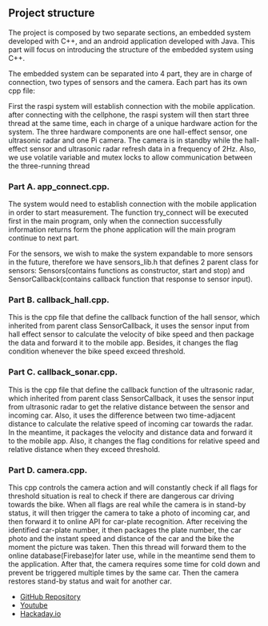 ## Project structure

The project is composed by two separate sections, an embedded system developed with C++, and an android application developed with Java. This part will focus on introducing the structure of the embedded system using C++.

The embedded system can be separated into 4 part, they are in charge of connection, two types of sensors and the camera. Each part has its own cpp file: 

First the raspi system will establish connection with the mobile application. after connecting with the cellphone, the raspi system will then start three thread at the same time, each in charge of a unique hardware action for the system. The three hardware components are one hall-effect sensor, one ultrasonic radar and one Pi camera. The camera is in standby while the hall-effect sensor and ultrasonic radar refresh data in a frequency of 2Hz. Also, we use volatile variable and mutex locks to allow communication between the three-running thread

 
### Part A. app_connect.cpp.

The system would need to establish connection with the mobile application in order to start measurement. The function try_connect will be executed first in the main program, only when the connection successfully information returns form the phone application will the main program continue to next part.

For the sensors, we wish to make the system expandable to more sensors in the future, therefore we have sensors_lib.h that defines 2 parent class for sensors: Sensors(contains functions as constructor, start and stop) and SensorCallback(contains callback function that response to sensor input). 



### Part B. callback_hall.cpp.

This is the cpp file that define the callback function of the hall sensor, which inherited from parent class SensorCallback, it uses the sensor input from hall effect sensor to calculate the velocity of bike speed and then package the data and forward it to the mobile app. Besides, it changes the flag condition whenever the bike speed exceed threshold.

 

### Part C. callback_sonar.cpp.

This is the cpp file that define the callback function of the ultrasonic radar, which inherited from parent class SensorCallback, it uses the sensor input from ultrasonic radar to get the relative distance between the sensor and incoming car. Also, it uses the difference between two time-adjacent distance to calculate the relative speed of incoming car towards the radar. In the meantime, it packages the velocity and distance data and forward it to the mobile app. Also, it changes the flag conditions for relative speed and relative distance when they exceed threshold.

 

### Part D. camera.cpp.

This cpp controls the camera action and will constantly check if all flags for threshold situation is real to check if there are dangerous car driving towards the bike. When all flags are real while the camera is in stand-by status, it will then trigger the camera to take a photo of incoming car, and then forward it to online API for car-plate recognition. After receiving the identified car-plate number, it then packages the plate number, the car photo and the instant speed and distance of the car and the bike the moment the picture was taken. Then this thread will forward them to the online database(Firebase)for later use, while in the meantime send them to the application. After that, the camera requires some time for cold down and prevent be triggered multiple times by the same car. Then the camera restores stand-by status and wait for another car.

- [GitHub Repository](https://github.com/OmarJabri7/Cycle_Buddy)
- [Youtube](https://www.youtube.com/channel/UC4mHw6LXU8YYIvdZxgI5Btw)
- [Hackaday.io](https://hackaday.io/project/179217-cycle-buddy)
